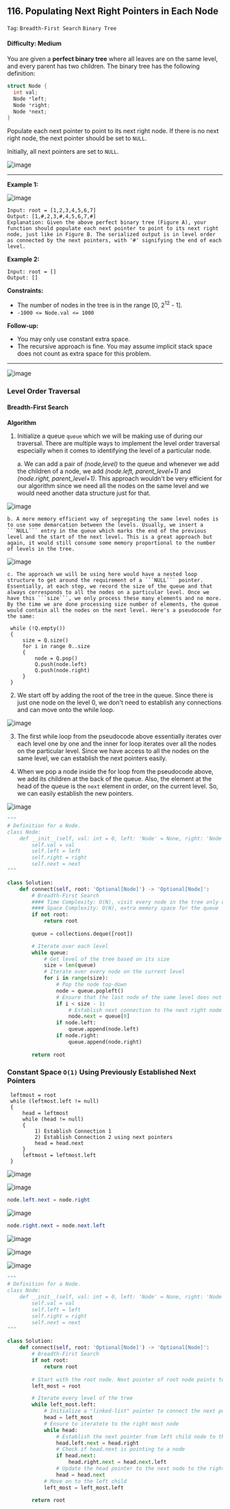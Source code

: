 ## 116. Populating Next Right Pointers in Each Node

```Tag```: ```Breadth-First Search``` ```Binary Tree```

#### Difficulty: Medium

You are given a __perfect binary tree__ where all leaves are on the same level, and every parent has two children. The binary tree has the following definition:

```C++
struct Node {
  int val;
  Node *left;
  Node *right;
  Node *next;
}
```

Populate each next pointer to point to its next right node. If there is no next right node, the next pointer should be set to ```NULL```.

Initially, all next pointers are set to ```NULL```.

![image](https://user-images.githubusercontent.com/35042430/215168938-0c17de55-37d9-4ed9-9bea-37053fc9ef0a.png)

---

__Example 1:__

![image](https://assets.leetcode.com/uploads/2019/02/14/116_sample.png)
```
Input: root = [1,2,3,4,5,6,7]
Output: [1,#,2,3,#,4,5,6,7,#]
Explanation: Given the above perfect binary tree (Figure A), your function should populate each next pointer to point to its next right node, just like in Figure B. The serialized output is in level order as connected by the next pointers, with '#' signifying the end of each level.
```

__Example 2:__
```
Input: root = []
Output: []
```

__Constraints:__

- The number of nodes in the tree is in the range [0, 2<sup>12</sup> - 1].
- ```-1000 <= Node.val <= 1000```
 
__Follow-up:__

- You may only use constant extra space.
- The recursive approach is fine. You may assume implicit stack space does not count as extra space for this problem.

---

![image](https://leetcode.com/problems/populating-next-right-pointers-in-each-node/solutions/441904/Figures/116/img1.png)

### Level Order Traversal

#### Breadth-First Search

__Algorithm__

1. Initialize a queue ```queue``` which we will be making use of during our traversal. There are multiple ways to implement the level order traversal especially when it comes to identifying the level of a particular node.

    a. We can add a pair of _(node,level)_ to the queue and whenever we add the children of a node, we add _(node.left, parent_level+1)_ and _(node.right, parent_level+1)_. This approach wouldn't be very efficient for our algorithm since we need all the nodes on the same level and we would need another data structure just for that.

![image](https://leetcode.com/problems/populating-next-right-pointers-in-each-node/solutions/441904/Figures/116/img2.png)

    b. A more memory efficient way of segregating the same level nodes is to use some demarcation between the levels. Usually, we insert a ```NULL``` entry in the queue which marks the end of the previous level and the start of the next level. This is a great approach but again, it would still consume some memory proportional to the number of levels in the tree.

![image](https://leetcode.com/problems/populating-next-right-pointers-in-each-node/solutions/441904/Figures/116/img3.png)

    c. The approach we will be using here would have a nested loop structure to get around the requirement of a ```NULL``` pointer. Essentially, at each step, we record the size of the queue and that always corresponds to all the nodes on a particular level. Once we have this ```size```, we only process these many elements and no more. By the time we are done processing size number of elements, the queue would contain all the nodes on the next level. Here's a pseudocode for the same:

```Pseudo
 while (!Q.empty())
 {
     size = Q.size()
     for i in range 0..size
     {
         node = Q.pop()
         Q.push(node.left)
         Q.push(node.right)
     }
 }
 ```
 
2. We start off by adding the root of the tree in the queue. Since there is just one node on the level 0, we don't need to establish any connections and can move onto the while loop.

![image](https://leetcode.com/problems/populating-next-right-pointers-in-each-node/solutions/441904/Figures/116/img4.png)

3. The first while loop from the pseudocode above essentially iterates over each level one by one and the inner for loop iterates over all the nodes on the particular level. Since we have access to all the nodes on the same level, we can establish the next pointers easily.

4. When we pop a node inside the for loop from the pseudocode above, we add its children at the back of the queue. Also, the element at the head of the queue is the ```next``` element in order, on the current level. So, we can easily establish the new pointers.

![image](https://leetcode.com/problems/populating-next-right-pointers-in-each-node/solutions/441904/Figures/116/img5.png)

```Python
"""
# Definition for a Node.
class Node:
    def __init__(self, val: int = 0, left: 'Node' = None, right: 'Node' = None, next: 'Node' = None):
        self.val = val
        self.left = left
        self.right = right
        self.next = next
"""

class Solution:
    def connect(self, root: 'Optional[Node]') -> 'Optional[Node]':
        # Breadth-First Search
        #### Time Complexity: O(N), visit every node in the tree only once
        #### Space Complexity: O(N), extra memory space for the queue
        if not root:
            return root
        
        queue = collections.deque([root])

        # Iterate over each level
        while queue:
            # Get level of the tree based on its size
            size = len(queue)
            # Iterate over every node on the current level
            for i in range(size):
                # Pop the node top-down
                node = queue.popleft()
                # Ensure that the last node of the same level does not point to the node of the next level
                if i < size - 1:
                    # Establish next connection to the next right node
                    node.next = queue[0]
                if node.left:
                    queue.append(node.left)
                if node.right:
                    queue.append(node.right)
        
        return root
```

### Constant Space ```O(1)``` Using Previously Established Next Pointers

```Pseudo
 leftmost = root
 while (leftmost.left != null)
 {
     head = leftmost
     while (head != null)
     {
         1) Establish Connection 1
         2) Establish Connection 2 using next pointers
         head = head.next
     }
     leftmost = leftmost.left
 }
```

![image](https://leetcode.com/problems/populating-next-right-pointers-in-each-node/solutions/441904/Figures/116/img6.png)

![image](https://leetcode.com/problems/populating-next-right-pointers-in-each-node/solutions/441904/Figures/116/img8.png)

```Java
node.left.next = node.right
```

![image](https://leetcode.com/problems/populating-next-right-pointers-in-each-node/solutions/441904/Figures/116/img9.png)
 
```Java
node.right.next = node.next.left
```

![image](https://leetcode.com/problems/populating-next-right-pointers-in-each-node/solutions/441904/Figures/116/img7.png)

![image](https://leetcode.com/problems/populating-next-right-pointers-in-each-node/solutions/441904/Figures/116/img10.png)

![image](https://leetcode.com/problems/populating-next-right-pointers-in-each-node/solutions/441904/Figures/116/img11.png)

```Python
"""
# Definition for a Node.
class Node:
    def __init__(self, val: int = 0, left: 'Node' = None, right: 'Node' = None, next: 'Node' = None):
        self.val = val
        self.left = left
        self.right = right
        self.next = next
"""

class Solution:
    def connect(self, root: 'Optional[Node]') -> 'Optional[Node]':
        # Breadth-First Search
        if not root:
            return root
        
        # Start with the root node. Next pointer of root node points to null
        left_most = root

        # Iterate every level of the tree
        while left_most.left:
            # Initialize a "linked-list" pointer to connect the next pointers
            head = left_most
            # Ensure to iteratete to the right most node
            while head:
                # Establish the next pointer from left child node to the right child node
                head.left.next = head.right
                # Check if head.next is pointing to a node
                if head.next:
                    head.right.next = head.next.left
                # Update the head pointer to the next node to the right of the same level
                head = head.next
            # Move on to the left child
            left_most = left_most.left

        return root
```
